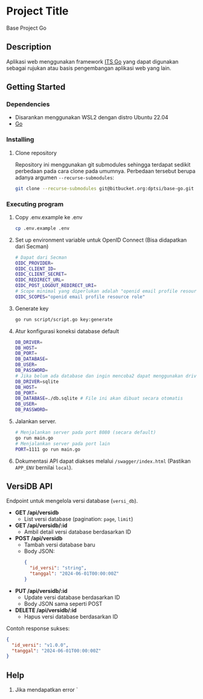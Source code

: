 # Project Title

Base Project Go

## Description

Aplikasi web menggunakan framework [ITS Go](https://github.com/dptsi/its-go) yang dapat digunakan sebagai rujukan atau basis pengembangan aplikasi web yang lain.

## Getting Started

### Dependencies

- Disarankan menggunakan WSL2 dengan distro Ubuntu 22.04
- [Go](https://go.dev/doc/install)

### Installing

1. Clone repository

   Repository ini menggunakan git submodules sehingga terdapat sedikit perbedaan pada cara clone pada umumnya. Perbedaan tersebut berupa adanya argumen `--recurse-submodules`:

   ```bash
   git clone --recurse-submodules git@bitbucket.org:dptsi/base-go.git
   ```

### Executing program

1. Copy .env.example ke .env
   ```bash
   cp .env.example .env
   ```
2. Set up environment variable untuk OpenID Connect (Bisa didapatkan dari Secman)
   ```bash
   # Dapat dari Secman
   OIDC_PROVIDER=
   OIDC_CLIENT_ID=
   OIDC_CLIENT_SECRET=
   OIDC_REDIRECT_URL=
   OIDC_POST_LOGOUT_REDIRECT_URI=
   # Scope minimal yang diperlukan adalah "openid email profile resource role"
   OIDC_SCOPES="openid email profile resource role"
   ```
3. Generate key
   ```bash
   go run script/script.go key:generate
   ```
4. Atur konfigurasi koneksi database default
   ```bash
   DB_DRIVER=
   DB_HOST=
   DB_PORT=
   DB_DATABASE=
   DB_USER=
   DB_PASSWORD=
   # Jika belum ada database dan ingin mencoba2 dapat menggunakan driver sqlite
   DB_DRIVER=sqlite
   DB_HOST=
   DB_PORT=
   DB_DATABASE=./db.sqlite # File ini akan dibuat secara otomatis
   DB_USER=
   DB_PASSWORD=
   ```
5. Jalankan server.
   ```bash
   # Menjalankan server pada port 8080 (secara default)
   go run main.go
   # Menjalankan server pada port lain
   PORT=1111 go run main.go
   ```
6. Dokumentasi API dapat diakses melalui `/swagger/index.html` (Pastikan `APP_ENV` bernilai `local`).

## VersiDB API

Endpoint untuk mengelola versi database (`versi_db`).

- **GET /api/versidb**
  - List versi database (pagination: `page`, `limit`)
- **GET /api/versidb/:id**
  - Ambil detail versi database berdasarkan ID
- **POST /api/versidb**
  - Tambah versi database baru
  - Body JSON:
    ```json
    {
      "id_versi": "string",
      "tanggal": "2024-06-01T00:00:00Z"
    }
    ```
- **PUT /api/versidb/:id**
  - Update versi database berdasarkan ID
  - Body JSON sama seperti POST
- **DELETE /api/versidb/:id**
  - Hapus versi database berdasarkan ID

Contoh response sukses:

```json
{
  "id_versi": "v1.0.0",
  "tanggal": "2024-06-01T00:00:00Z"
}
```

## Help

1. Jika mendapatkan error `

